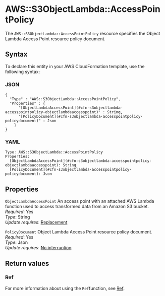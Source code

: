 # AWS::S3ObjectLambda::AccessPointPolicy<a name="aws-resource-s3objectlambda-accesspointpolicy"></a>

The `AWS::S3ObjectLambda::AccessPointPolicy` resource specifies the Object Lambda Access Point resource policy document\.

## Syntax<a name="aws-resource-s3objectlambda-accesspointpolicy-syntax"></a>

To declare this entity in your AWS CloudFormation template, use the following syntax:

### JSON<a name="aws-resource-s3objectlambda-accesspointpolicy-syntax.json"></a>

```
{
  "Type" : "AWS::S3ObjectLambda::AccessPointPolicy",
  "Properties" : {
      "[ObjectLambdaAccessPoint](#cfn-s3objectlambda-accesspointpolicy-objectlambdaaccesspoint)" : String,
      "[PolicyDocument](#cfn-s3objectlambda-accesspointpolicy-policydocument)" : Json
    }
}
```

### YAML<a name="aws-resource-s3objectlambda-accesspointpolicy-syntax.yaml"></a>

```
Type: AWS::S3ObjectLambda::AccessPointPolicy
Properties: 
  [ObjectLambdaAccessPoint](#cfn-s3objectlambda-accesspointpolicy-objectlambdaaccesspoint): String
  [PolicyDocument](#cfn-s3objectlambda-accesspointpolicy-policydocument): Json
```

## Properties<a name="aws-resource-s3objectlambda-accesspointpolicy-properties"></a>

`ObjectLambdaAccessPoint`  <a name="cfn-s3objectlambda-accesspointpolicy-objectlambdaaccesspoint"></a>
An access point with an attached AWS Lambda function used to access transformed data from an Amazon S3 bucket\.  
*Required*: Yes  
*Type*: String  
*Update requires*: [Replacement](https://docs.aws.amazon.com/AWSCloudFormation/latest/UserGuide/using-cfn-updating-stacks-update-behaviors.html#update-replacement)

`PolicyDocument`  <a name="cfn-s3objectlambda-accesspointpolicy-policydocument"></a>
Object Lambda Access Point resource policy document\.  
*Required*: Yes  
*Type*: Json  
*Update requires*: [No interruption](https://docs.aws.amazon.com/AWSCloudFormation/latest/UserGuide/using-cfn-updating-stacks-update-behaviors.html#update-no-interrupt)

## Return values<a name="aws-resource-s3objectlambda-accesspointpolicy-return-values"></a>

### Ref<a name="aws-resource-s3objectlambda-accesspointpolicy-return-values-ref"></a>

For more information about using the `Ref`function, see [Ref](https://docs.aws.amazon.com/AWSCloudFormation/latest/UserGuide/intrinsic-function-reference-ref.html)\.